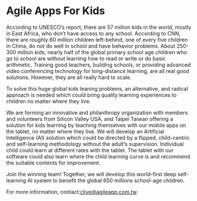 # Agile Apps For Kids

According to UNESCO’s report, there are 57 million kids in the world, mostly in East Africa, who don’t have access to any school.
According to CNN, there are roughly 60 million children left-behind, one of every five children in China, do not do well in school and have behavior problems. About 250-300 million kids, nearly half of the global primary school age children who go to school are without learning how to read or write or do basic arithmetic. Training good teachers, building schools, or providing advanced video conferencing technology for long-distance learning, are all real good solutions. However, they are all really hard to scale.

To solve this huge global kids leaning problems, an alternative, and radical approach is needed which could bring quality learning experiences to children no matter where they live.

We are forming an innovative and philanthropy organization with members and volunteers from Silicon Valley USA, and Taipei Taiwan offering a solution for kids learning by teaching themselves with our mobile apps on the tablet, no matter where they live. We will develop an Artificial Intelligence (AI) solution which could be directed by a flipped, child-centric and self-learning methodology without the adult’s supervision. Individual child could learn at different rates with the tablet. The tablet with our software could also learn where the child learning curve is and recommend the suitable contents for improvement.

Join the winning team! Together, we will develop this world-first deep self-learning AI system to benefit the global 650 millions school-age children.

For more information, contact:clive@agileapp.com.tw
